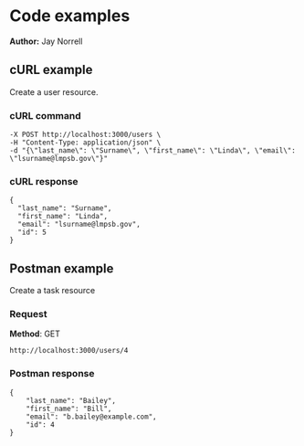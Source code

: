 # Code examples

**Author:** Jay Norrell

## cURL example

Create a user resource.

### cURL command

```shell
-X POST http://localhost:3000/users \
-H "Content-Type: application/json" \
-d "{\"last_name\": \"Surname\", \"first_name\": \"Linda\", \"email\": \"lsurname@lmpsb.gov\"}"
```

### cURL response

```shell
{
  "last_name": "Surname",
  "first_name": "Linda",
  "email": "lsurname@lmpsb.gov",
  "id": 5
}
```

## Postman example

Create a task resource

### Request

**Method**: GET

```shell
http://localhost:3000/users/4
```

### Postman response

```shell
{
    "last_name": "Bailey",
    "first_name": "Bill",
    "email": "b.bailey@example.com",
    "id": 4
}
```
